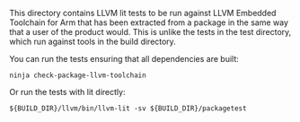 This directory contains LLVM lit tests to be run against LLVM Embedded
Toolchain for Arm that has been extracted from a package in the same way
that a user of the product would. This is unlike the tests in the test
directory, which run against tools in the build directory.

You can run the tests ensuring that all dependencies are built:

    ninja check-package-llvm-toolchain

Or run the tests with lit directly:

    ${BUILD_DIR}/llvm/bin/llvm-lit -sv ${BUILD_DIR}/packagetest
